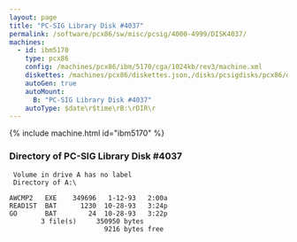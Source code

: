 ```yaml
---
layout: page
title: "PC-SIG Library Disk #4037"
permalink: /software/pcx86/sw/misc/pcsig/4000-4999/DISK4037/
machines:
  - id: ibm5170
    type: pcx86
    config: /machines/pcx86/ibm/5170/cga/1024kb/rev3/machine.xml
    diskettes: /machines/pcx86/diskettes.json,/disks/pcsigdisks/pcx86/diskettes.json
    autoGen: true
    autoMount:
      B: "PC-SIG Library Disk #4037"
    autoType: $date\r$time\rB:\rDIR\r
---
```


{% include machine.html id="ibm5170" %}

### Directory of PC-SIG Library Disk #4037

     Volume in drive A has no label
     Directory of A:\

    AWCMP2   EXE    349696   1-12-93   2:00a
    READ1ST  BAT      1230  10-28-93   3:24p
    GO       BAT        24  10-28-93   3:22p
            3 file(s)     350950 bytes
                            9216 bytes free
